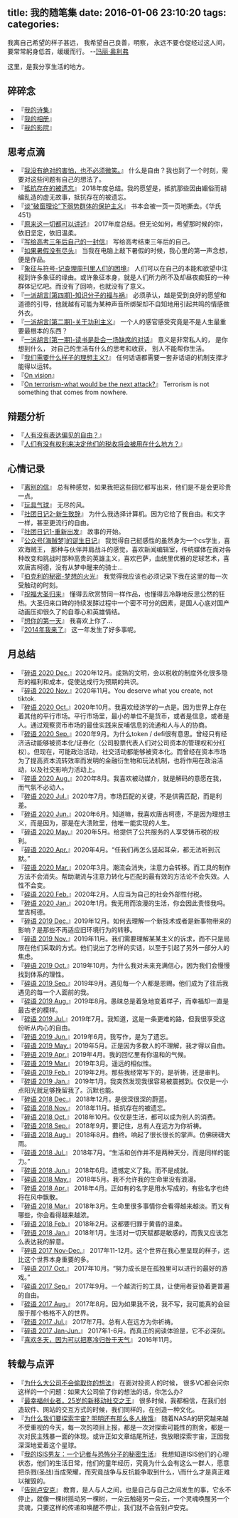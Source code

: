 title: 我的随笔集
date: 2016-01-06 23:10:20
tags:
categories:
---

我离自己希望的样子甚远，
我希望自己良善，明察，
永远不要仓促经过这人间，
要常常躬身低首，缓缓而行。
--[玛丽·奥利弗](https://www.douban.com/note/711577843/)

这里，是我分享生活的地方。

## 碎碎念
- 『[我的诗集](http://chocoluffy.com/poems/)』 
- 『[我的相册](http://chocoluffy.com/photo/)』 
- 『[我的影院](http://chocoluffy.com/movies/)』 

## 思考点滴
- 『[我没有绝对的害怕，也不必须微笑。](https://chocoluffy.com/2019/05/12/%E6%88%91%E6%B2%A1%E6%9C%89%E7%BB%9D%E5%AF%B9%E7%9A%84%E5%AE%B3%E6%80%95%EF%BC%8C%E4%B9%9F%E4%B8%8D%E5%BF%85%E9%A1%BB%E5%BE%AE%E7%AC%91%E3%80%82/)』 什么是自由？我也到了一个时刻，需要对这些问题有自己的想法了。
- 『[抵抗存在的被遗忘](http://chocoluffy.com/2019/01/01/%E6%8A%B5%E6%8A%97%E5%AD%98%E5%9C%A8%E7%9A%84%E8%A2%AB%E9%81%97%E5%BF%98/)』 2018年度总结。我的愿望是，抵抗那些因由媚俗而胡编乱造的虚无故事，抵抗存在的被遗忘。
- 『[谈“破窗理论”下弱势群体的保护主义](http://chocoluffy.com/2018/07/01/%E8%B0%88%E2%80%9C%E7%A0%B4%E7%AA%97%E7%90%86%E8%AE%BA%E2%80%9D%E4%B8%8B%E5%BC%B1%E5%8A%BF%E7%BE%A4%E4%BD%93%E7%9A%84%E4%BF%9D%E6%8A%A4%E4%B8%BB%E4%B9%89/)』 书本会被一页一页地撕去。《华氏451》
- 『[原来这一切都可以讲述](http://chocoluffy.com/2018/01/01/%E5%8E%9F%E6%9D%A5%E8%BF%99%E4%B8%80%E5%88%87%E9%83%BD%E5%8F%AF%E4%BB%A5%E8%AE%B2%E8%BF%B0/)』 2017年度总结。但无论如何，希望那时候的你，依旧坚定，依旧温柔。
- 『[写给高考三年后自己的一封信](http://chocoluffy.com/2016/06/11/%E5%86%99%E7%BB%99%E9%AB%98%E8%80%83%E4%B8%89%E5%B9%B4%E5%90%8E%E8%87%AA%E5%B7%B1%E7%9A%84%E4%B8%80%E5%B0%81%E4%BF%A1/)』 写给高考结束三年后的自己。
- 『[如果暑假没有尽头](http://chocoluffy.com/2015/08/18/%E5%A6%82%E6%9E%9C%E6%9A%91%E5%81%87%E6%B2%A1%E6%9C%89%E5%B0%BD%E5%A4%B4/)』 当我在电脑上敲下暑假的时候，我心里的第一声念想，便是作品。
- 『[象征与符号-记查理周刊里人们的困境](http://chocoluffy.com/2016/01/23/%E8%B1%A1%E5%BE%81%E4%B8%8E%E7%AC%A6%E5%8F%B7/)』 人们可以在自己的本能和欲望中注视到许多象征的缘由。或许象征本身，就是人们所力所不及却昼夜痴狂的一种群体记忆吧。而没有了回响，也就没有了意义。
- 『[一派胡言[第四期]-知识分子的福与祸](http://chocoluffy.com/2015/07/29/%E4%B8%80%E6%B4%BE%E8%83%A1%E8%A8%80-%E7%AC%AC%E5%9B%9B%E6%9C%9F-%E7%9F%A5%E8%AF%86%E5%88%86%E5%AD%90%E7%9A%84%E7%A6%8F%E4%B8%8E%E7%A5%B8/)』 必须承认，越是受到良好的愿望和道德的引导，他就越有可能为某种声音所绑架却不自知地用引起共鸣的情感做外衣。
- 『[一派胡言[第二期]-关于功利主义](http://chocoluffy.com/2015/07/18/%E4%B8%80%E6%B4%BE%E8%83%A1%E8%A8%80-%E7%AC%AC%E4%BA%8C%E6%9C%9F-%E5%85%B3%E4%BA%8E%E5%8A%9F%E5%88%A9%E4%B8%BB%E4%B9%89/)』 一个人的感官感受究竟是不是人生最重要最根本的东西？
- 『[一派胡言[第一期]-读书是赴会一场缺席的对话](http://chocoluffy.com/2015/11/24/%E4%B8%80%E6%B4%BE%E8%83%A1%E8%A8%80/)』 意义是非常私人的， 是你想到什么， 对自己的生活有什么的思考和收获， 别人不能帮你生活。
- 『[我们需要什么样子的理想主义?](http://chocoluffy.com/2015/04/16/%E6%88%91%E4%BB%AC%E9%9C%80%E8%A6%81%E4%BB%80%E4%B9%88%E6%A0%B7%E5%AD%90%E7%9A%84%E7%90%86%E6%83%B3%E4%B8%BB%E4%B9%89/)』 任何话语都需要一套非话语的机制支撑才能得以运转。
- 『[On vision](http://chocoluffy.com/2014/11/27/On-Vision/)』
- 『[On terrorism-what would be the next attack?](http://chocoluffy.com/2014/09/06/What-would-be-the-next-attack/)』 Terrorism is not something that comes from nowhere.

## 辩题分析

- 『[人有没有表达偏见的自由？](http://chocoluffy.com/2019/01/17/%E8%BE%A9%E9%A2%98-%E4%BA%BA%E6%9C%89%E6%B2%A1%E6%9C%89%E8%A1%A8%E8%BE%BE%E5%81%8F%E8%A7%81%E7%9A%84%E8%87%AA%E7%94%B1/)』
- 『[人们有没有权利来决定他们的税收将会被用在什么地方？](http://chocoluffy.com/2015/11/20/%E8%BE%A9%E6%89%8B%E8%AF%B4-%E4%BA%BA%E4%BB%AC%E6%9C%89%E6%B2%A1%E6%9C%89%E6%9D%83%E5%88%A9%E6%9D%A5%E5%86%B3%E5%AE%9A%E4%BB%96%E4%BB%AC%E7%9A%84%E7%A8%8E%E6%94%B6%E5%B0%86%E4%BC%9A%E8%A2%AB%E7%94%A8%E5%9C%A8%E4%BB%80%E4%B9%88%E5%9C%B0%E6%96%B9%EF%BC%9F/)』

## 心情记录

- 『[离别的信](http://chocoluffy.com/2018/06/17/%E7%A6%BB%E5%88%AB%E7%9A%84%E4%BF%A1/)』 总有种感觉，如果我把这些回忆都写出来，他们是不是会更珍贵一点。
- 『[玩具气球](http://chocoluffy.com/2018/05/12/%E7%8E%A9%E5%85%B7%E6%B0%94%E7%90%83/)』 无尽的风。
- 『[社团日记2-新生致辞](http://chocoluffy.com/2016/10/06/%E7%A4%BE%E5%9B%A2%E6%97%A5%E8%AE%B02-%E6%96%B0%E7%94%9F%E8%87%B4%E8%BE%9E/)』 为什么我选择计算机。因为它给了我自由。和文字一样，甚至更流行的自由。
- 『[社团日记1-重新出发](http://chocoluffy.com/2016/09/11/%E7%A4%BE%E5%9B%A2%E6%97%A5%E8%AE%B01-%E9%87%8D%E6%96%B0%E5%87%BA%E5%8F%91/)』 故事的开始。
- 『[公众号[海贼梦]的诞生日记](http://chocoluffy.com/2015/07/03/%E5%85%AC%E4%BC%97%E5%8F%B7-%E6%B5%B7%E8%B4%BC%E6%A2%A6-%E7%9A%84%E8%AF%9E%E7%94%9F%E6%97%A5%E8%AE%B0/)』 我觉得自己挺感性的虽然身为一个cs学生，喜欢海贼王， 那种与伙伴并肩战斗的感觉，喜欢新闻编辑室，传统媒体在面对各种改变和挑战时那种高贵的英雄主义，喜欢巴萨，血统里优雅的足球艺术，喜欢唐吉柯德，没有从梦中醒来的骑士...
- 『[伯克利的秘密-梦想的火光](http://chocoluffy.com/2015/03/30/%E4%BC%AF%E5%85%8B%E5%88%A9%E7%9A%84%E7%A7%98%E5%AF%86-%E4%B8%8A-%E6%A2%A6%E6%83%B3%E7%9A%84%E7%81%AB%E5%85%89/)』 我觉得我应该也必须记录下我在这里的每一次受触动的时刻。
- 『[祝福大圣归来](http://chocoluffy.com/2015/07/14/%E7%A5%9D%E7%A6%8F%E5%A4%A7%E5%9C%A3%E5%BD%92%E6%9D%A5/)』 懂得去欣赏赞同一样作品，也懂得去冷静地反思公然的狂热。大圣归来口碑的持续发酵过程中一个密不可分的因素，是国人心底对国产动画压抑很久了的自尊心和英雄情结。
- 『[想你的第一天](http://chocoluffy.com/2014/11/15/%E6%83%B3%E4%BD%A0%E7%9A%84%E7%AC%AC%E4%B8%80%E5%A4%A9/)』 我喜欢上你了...
- 『[2014年我来了](http://chocoluffy.com/2014/02/12/2014%E5%B9%B4%E6%88%91%E6%9D%A5%E4%BA%86/)』 这一年发生了好多事呢。

## 月总结

- 『[碎语 2020 Dec.](https://chocoluffy.com/2020/12/30/%E7%A2%8E%E8%AF%AD-2020-Dec/)』2020年12月。成熟的文明，会以税收的制度外化很多隐形的福利和成本，促使达成行为预期的共识。
- 『[碎语 2020 Nov.](https://chocoluffy.com/2020/11/30/%E7%A2%8E%E8%AF%AD-2020-Nov/)』2020年11月。You deserve what you create, not tiktok.
- 『[碎语 2020 Oct.](https://chocoluffy.com/2020/10/30/%E7%A2%8E%E8%AF%AD-2020-Oct/)』2020年10月。我喜欢经济学的一点是。因为世界上存在着其他的平行市场。平行市场里，最小的单位不是货币，或者是信息，或者是人。通过观察货币市场的最佳实践来反哺信息的流通和人与人的协商。
- 『[碎语 2020 Sep.](https://chocoluffy.com/2020/09/30/%E7%A2%8E%E8%AF%AD-2020-Sep/)』2020年9月。为什么token / defi很有意思。曾经只有经济活动能够被资本化/证券化（公司股票代表人们对公司资本的管理权和分红权）。但现在，可能政治活动，社交活动都能够被资本化。而曾经在资本市场为了提高资本流转效率而发明的金融衍生物和玩法机制，也将作用在政治活动，以及社交影响力活动上。
- 『[碎语 2020 Aug.](https://chocoluffy.com/2020/08/30/%E7%A2%8E%E8%AF%AD-2020-Aug/)』2020年8月。我喜欢被动媒介，就是解码的意愿在我，而气氛不必动人。
- 『[碎语 2020 Jul.](https://chocoluffy.com/2020/07/30/%E7%A2%8E%E8%AF%AD-2020-Jul/)』2020年7月。市场匹配的关键，不是供需匹配，而是利差。
- 『[碎语 2020 Jun.](https://chocoluffy.com/2020/06/30/%E7%A2%8E%E8%AF%AD-2020-Jun/)』2020年6月。知道嘛，我喜欢唐吉柯德，不是因为理想主义，而是因为，那是在大溃败里，他唯一能实现的人生。
- 『[碎语 2020 May.](https://chocoluffy.com/2020/06/01/%E7%A2%8E%E8%AF%AD-2020-May/)』2020年5月。给提供了公共服务的人享受铸币税的权利。
- 『[碎语 2020 Apr.](https://chocoluffy.com/2020/05/02/%E7%A2%8E%E8%AF%AD-2020-Apr/)』2020年4月。“任我们再怎么竖起耳朵，都无法听到沉默。”
- 『[碎语 2020 Mar.](https://chocoluffy.com/2020/03/30/%E7%A2%8E%E8%AF%AD-2020-Mar/)』2020年3月。潮流会消失，注意力会转移。而工具的制作方法不会消失。帮助潮流与注意力转化与匹配的最有效的方法论不会失效。人性不会变。
- 『[碎语 2020 Feb.](https://chocoluffy.com/2020/02/28/%E7%A2%8E%E8%AF%AD-2020-Feb/)』2020年2月。人应当为自己的社会外部性付税。
- 『[碎语 2020 Jan.](https://chocoluffy.com/2020/01/30/%E7%A2%8E%E8%AF%AD-2020-Jan/)』2020年1月。我无用而浪漫的生活，你会因此责怪我吗。堂吉柯德。
- 『[碎语 2019 Dec.](https://chocoluffy.com/2019/12/31/%E7%A2%8E%E8%AF%AD-2019-Dec/)』2019年12月。如何去理解一个新技术或者是新事物带来的影响？是那些不再适应旧环境行为的转移。
- 『[碎语 2019 Nov.](https://chocoluffy.com/2019/11/30/%E7%A2%8E%E8%AF%AD-2019-Nov/)』2019年11月。我们需要理解某某主义的诉求，而不只是局限在他们采取的方式。他们说出了怎样的实话，以至于引起了另外一部分人的焦虑。
- 『[碎语 2019 Oct.](https://chocoluffy.com/2019/10/30/%E7%A2%8E%E8%AF%AD-2019-Oct/)』2019年10月。为什么我对未来充满信心，因为我们会慢慢找到体系的理性。
- 『[碎语 2019 Sep.](https://chocoluffy.com/2019/09/29/%E7%A2%8E%E8%AF%AD-2019-Sep/)』2019年9月。遇见每一个人都是恩赐，他们成为了往后我遇见的每一个人面前的我。
- 『[碎语 2019 Aug.](https://chocoluffy.com/2019/08/30/%E7%A2%8E%E8%AF%AD-2019-Aug/)』2019年8月。愚昧总是着急地变着样子，而幸福却一直是最古老的模样。
- 『[碎语 2019 Jul.](https://chocoluffy.com/2019/07/30/%E7%A2%8E%E8%AF%AD-2019-Jul/)』2019年7月。我知道，这是一条更难的路，但我很享受这份听从内心的自由。
- 『[碎语 2019 Jun.](https://chocoluffy.com/2019/06/28/%E7%A2%8E%E8%AF%AD-2019-Jun/)』2019年6月。我写作，是为了遗忘。
- 『[碎语 2019 May.](https://chocoluffy.com/2019/05/31/%E7%A2%8E%E8%AF%AD-2019-May/)』2019年5月。正是因为多数人的不理解，我才得以自由。
- 『[碎语 2019 Apr.](https://chocoluffy.com/2019/05/01/%E7%A2%8E%E8%AF%AD-2019-Apr/)』2019年4月。我的回忆里有你温和的气候。
- 『[碎语 2019 Mar.](https://chocoluffy.com/2019/04/05/%E7%A2%8E%E8%AF%AD-2019-Mar/)』 2019年3月。遥远的相似性。
- 『[碎语 2019 Feb.](https://chocoluffy.com/2019/02/28/%E7%A2%8E%E8%AF%AD-2019-Feb/)』 2019年2月。那些我经常写下的，是祈祷，还是审判。
- 『[碎语 2019 Jan.](https://chocoluffy.com/2019/02/21/%E7%A2%8E%E8%AF%AD-2019-Jan/)』 2019年1月。我突然发现我很容易被震撼到。仅仅是一小点阳光就足够挽留我了。沉默也能。
- 『[碎语 2018 Dec.](http://chocoluffy.com/2018/12/31/%E7%A2%8E%E8%AF%AD-2018-Dec/)』 2018年12月。是很深很深的蔚蓝。
- 『[碎语 2018 Nov.](http://chocoluffy.com/2018/11/30/%E7%A2%8E%E8%AF%AD-2018-Nov/)』 2018年11月。抵抗存在的被遗忘。
- 『[碎语 2018 Oct.](http://chocoluffy.com/2018/11/02/%E7%A2%8E%E8%AF%AD-2018-Oct/)』 2018年10月。仅仅是生活，都可以成为别人的消费。
- 『[碎语 2018 Sep.](http://chocoluffy.com/2018/09/04/%E7%A2%8E%E8%AF%AD-2018-Sep/)』 2018年9月。要记住，总有人在远方为你祈祷。
- 『[碎语 2018 Aug.](http://chocoluffy.com/2018/09/04/%E7%A2%8E%E8%AF%AD-2018-Aug/)』 2018年8月。曲终。响起了很长很长的掌声。仿佛磅礴大雨。
- 『[碎语 2018 Jul.](http://chocoluffy.com/2018/07/24/%E7%A2%8E%E8%AF%AD-2018-Jul/)』 2018年7月。“生活和创作并不是两种天分，而是同样的能力。”
- 『[碎语 2018 Jun.](http://chocoluffy.com/2018/06/28/%E7%A2%8E%E8%AF%AD-2018-Jun/)』 2018年6月。遗憾定义了我。而不是成就。
- 『[碎语 2018 May.](http://chocoluffy.com/2018/05/30/%E7%A2%8E%E8%AF%AD-2018-May/)』 2018年5月。我不允许我的生命里没有浪漫。
- 『[碎语 2018 Apr.](http://chocoluffy.com/2018/04/30/%E7%A2%8E%E8%AF%AD-2018-Apr/)』 2018年4月。正如有的名字是用水写成的，有些名字也终将在风中飘散。
- 『[碎语 2018 Mar.](http://chocoluffy.com/2018/03/28/%E7%A2%8E%E8%AF%AD-2018-Mar/)』 2018年3月。生命里很多事情你会看得越来越淡。而又有哪些，你会看得越来越浓。
- 『[碎语 2018 Feb.](http://chocoluffy.com/2018/02/20/%E7%A2%8E%E8%AF%AD-2018-Feb/)』 2018年2月。这都要归罪于黄昏的温柔。
- 『[碎语 2018 Jan.](http://chocoluffy.com/2018/01/30/%E7%A2%8E%E8%AF%AD-2018-Jan/)』 2018年1月。生活对一切天赋都是敏感的，而我又应该怎么表达我的醉意。
- 『[碎语 2017 Nov-Dec.](http://chocoluffy.com/2017/12/28/%E7%A2%8E%E8%AF%AD-2017-Nov-Dec/)』 2017年11-12月。这个世界在我心里呈现的样子，远比这个世界本身重要的多。
- 『[碎语 2017 Oct.](http://chocoluffy.com/2017/10/28/%E7%A2%8E%E8%AF%AD-2017-Oct/)』 2017年10月。“努力成长是在孤独里可以进行的最好的游戏。”
- 『[碎语 2017 Sep.](http://chocoluffy.com/2017/09/28/%E7%A2%8E%E8%AF%AD-2017-Sep/)』 2017年9月。一个越流行的工具，让使用者妥协着更普遍的自由。
- 『[碎语 2017 Aug.](http://chocoluffy.com/2017/08/29/%E7%A2%8E%E8%AF%AD-2017-Aug/)』 2017年8月。因为如果我不说，我不写，我可能真的会屈服于那个格格不入的世界。
- 『[碎语 2017 Jul.](http://chocoluffy.com/2017/07/28/%E7%A2%8E%E8%AF%AD-2017-Jul/)』 2017年7月。总有人在远方为你祈祷。
- 『[碎语 2017 Jan-Jun.](http://chocoluffy.com/2017/06/29/%E7%A2%8E%E8%AF%AD-2017-Jan-Jun/)』 2017年1-6月。而真正的阅读体验是，它不必深刻。
- 『[喜欢冬天，因为可以把寒冷归咎于天气](http://chocoluffy.com/2016/11/20/%E5%96%9C%E6%AC%A2%E5%86%AC%E5%A4%A9%EF%BC%8C%E5%9B%A0%E4%B8%BA%E5%8F%AF%E4%BB%A5%E6%8A%8A%E5%AF%92%E5%86%B7%E5%BD%92%E5%92%8E%E4%BA%8E%E5%A4%A9%E6%B0%94/)』 2016年11月。

## 转载与点评

- 『[为什么大公司不会偷取你的想法](http://chocoluffy.com/2015/12/28/%E4%B8%BA%E4%BB%80%E4%B9%88%E5%A4%A7%E5%85%AC%E5%8F%B8%E4%B8%8D%E4%BC%9A%E5%81%B7%E5%8F%96%E4%BD%A0%E7%9A%84%E6%83%B3%E6%B3%95/)』 在面对投资人的时候， 很多VC都会问你这样的一个问题：如果大公司偷了你的想法的话，你怎么办?
- 『[最幸福创业者，25岁的新移动社交之王](http://chocoluffy.com/2015/08/20/%E6%9C%80%E5%B9%B8%E7%A6%8F%E5%88%9B%E4%B8%9A%E8%80%85%EF%BC%8C25%E5%B2%81%E7%9A%84%E6%96%B0%E7%A7%BB%E5%8A%A8%E7%A4%BE%E4%BA%A4%E4%B9%8B%E7%8E%8B/)』 很多时候，我都相信，在我们创造软件、网站的交互方式的时候，我们同样的，在创造一种文化。
- 『[为什么我们要探索宇宙? 明明还有那么多人挨饿](http://chocoluffy.com/2015/07/26/%E4%B8%BA%E4%BB%80%E4%B9%88%E6%88%91%E4%BB%AC%E8%A6%81%E6%8E%A2%E7%B4%A2%E5%AE%87%E5%AE%99-%E6%98%8E%E6%98%8E%E8%BF%98%E6%9C%89%E9%82%A3%E4%B9%88%E5%A4%9A%E4%BA%BA%E6%8C%A8%E9%A5%BF/)』 随着NASA的研究越来越不受重视的今天，每一次的项目上报，都是一次对探索可能性的割舍，都是一次对民主残暴一面的体现。或许正如文章结尾所述，我放眼探索宇宙，正因我深深地爱着这个星球。
- 『[我的ISIS男友：一个记者与恐怖分子的秘密生活](http://chocoluffy.com/2015/11/16/%E4%B8%80%E4%B8%AA%E8%AE%B0%E8%80%85%E5%92%8C%E6%81%90%E6%80%96%E5%88%86%E5%AD%90%E7%9A%84%E7%A7%98%E5%AF%86%E7%94%9F%E6%B4%BB/)』 我想知道ISIS他们的心理状态，他们的生活日常，他们的童年经历，究竟为什么会有这么一群人，愿意把杀戮(圣战)当成荣耀，而究竟战争与反抗能争取到什么，\而什么才是真正难以摧毁的。
- 『[告别卢安克](http://chocoluffy.com/2015/08/27/%E5%91%8A%E5%88%AB%E5%8D%A2%E5%AE%89%E5%85%8B/)』 教育，是人与人之间，也是自己与自己之间发生的事，它永不停止，就像一棵树摇动另一棵树，一朵云触碰另一朵云，一个灵魂唤醒另一个灵魂，只要这样的传递和唤醒不停止，我们就不会告别卢安克。